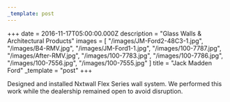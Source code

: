 ```yaml
---
_template: post
---
```


+++
date = 2016-11-17T05:00:00.000Z
description = "Glass Walls & Architectural Products"
images = [
  "/images/JM-Ford2-48C3-1.jpg",
  "/images/B4-RMV.jpg",
  "/images/JM-Ford1-1.jpg",
  "/images/100-7787.jpg",
  "/images/After-RMV.jpg",
  "/images/100-7783.jpg",
  "/images/100-7786.jpg",
  "/images/100-7556.jpg",
  "/images/100-7555.jpg"
]
title = "Jack Madden Ford"
_template = "post"
+++

Designed and installed Nxtwall Flex Series wall system. We performed this work while the dealership remained open to avoid disruption.
